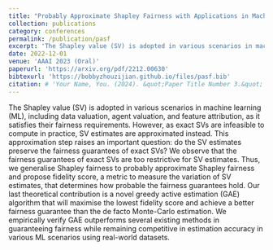```yaml
---
title: "Probably Approximate Shapley Fairness with Applications in Machine Learning"
collection: publications
category: conferences
permalink: /publication/pasf
excerpt: 'The Shapley value (SV) is adopted in various scenarios in machine learning (ML), including data valuation, agent valuation, and feature attribution, as it satisfies their fairness requirements. However, as exact SVs are infeasible to compute in practice, SV estimates are approximated instead. This approximation step raises an important question: do the SV estimates preserve the fairness guarantees of exact SVs? We observe that the fairness guarantees of exact SVs are too restrictive for SV estimates. Thus, we generalise Shapley fairness to probably approximate Shapley fairness and propose fidelity score, a metric to measure the variation of SV estimates, that determines how probable the fairness guarantees hold. Our last theoretical contribution is a novel greedy active estimation (GAE) algorithm that will maximise the lowest fidelity score and achieve a better fairness guarantee than the de facto Monte-Carlo estimation. We empirically verify GAE outperforms several existing methods in guaranteeing fairness while remaining competitive in estimation accuracy in various ML scenarios using real-world datasets.'
date: 2022-12-01
venue: 'AAAI 2023 (Oral)'
paperurl: 'https://arxiv.org/pdf/2212.00630'
bibtexurl: 'https://bobbyzhouzijian.github.io/files/pasf.bib'
citation: # 'Your Name, You. (2024). &quot;Paper Title Number 3.&quot; <i>GitHub Journal of Bugs</i>. 1(3).'
---
```


The Shapley value (SV) is adopted in various scenarios in machine learning (ML), including data valuation, agent valuation, and feature attribution, as it satisfies their fairness requirements. However, as exact SVs are infeasible to compute in practice, SV estimates are approximated instead. This approximation step raises an important question: do the SV estimates preserve the fairness guarantees of exact SVs? We observe that the fairness guarantees of exact SVs are too restrictive for SV estimates. Thus, we generalise Shapley fairness to probably approximate Shapley fairness and propose fidelity score, a metric to measure the variation of SV estimates, that determines how probable the fairness guarantees hold. Our last theoretical contribution is a novel greedy active estimation (GAE) algorithm that will maximise the lowest fidelity score and achieve a better fairness guarantee than the de facto Monte-Carlo estimation. We empirically verify GAE outperforms several existing methods in guaranteeing fairness while remaining competitive in estimation accuracy in various ML scenarios using real-world datasets.
